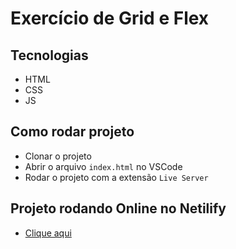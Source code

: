 # Exercício de Grid e Flex

## Tecnologias
- HTML
- CSS
- JS

## Como rodar projeto
- Clonar o projeto
- Abrir o arquivo `index.html` no VSCode
- Rodar o projeto com a extensão `Live Server`

## Projeto rodando Online no Netilify
- [Clique aqui](https://ex-flex-grid.netlify.app/)
